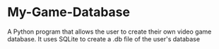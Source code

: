 # My-Game-Database
A Python program that allows the user to create their own video game database. It uses SQLite to create a .db file of the user's database

